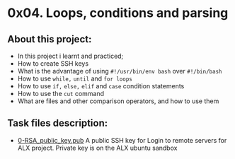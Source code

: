 # 0x04. Loops, conditions and parsing

## About this project:
* In this project i learnt and practiced;
* How to create SSH keys
* What is the advantage of using `#!/usr/bin/env bash` over `#!/bin/bash`
* How to use `while,` `until` and `for loops`
* How to use `if,` `else,` `elif` and `case` condition statements
* How to use the `cut` command
* What are files and other comparison operators, and how to use them

## Task files description:
* [0-RSA_public_key.pub](alx-system_engineering-devops/0x04-loops_conditions_and_parsing/0-RSA_public_key.pub) A public SSH key for Login to remote servers for ALX project. Private key is on the ALX ubuntu sandbox 
